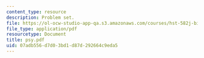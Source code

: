 ```yaml
---
content_type: resource
description: Problem set.
file: https://ol-ocw-studio-app-qa.s3.amazonaws.com/courses/hst-582j-biomedical-signal-and-image-processing-spring-2007/07adb556d7d03bd1d87d292664c9eda5_psy.pdf
file_type: application/pdf
resourcetype: Document
title: psy.pdf
uid: 07adb556-d7d0-3bd1-d87d-292664c9eda5
---
```

